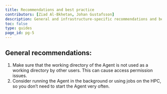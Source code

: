```yaml
---
title: Recommendations and best practice
contributors: [Ziad Al-Bkhetan, Johan Gustafsson]
description: General and infrastructure-specific recommendations and best practice to configure your workspace's resources.
toc: false
type: guides
page_id: pg-5
---
```


## General recommendations:

1. Make sure that the working directory of the Agent is not used as a working directory by other users. This can cause access permission issues.
2. Consider running the Agent in the background or using jobs on the HPC, so you don’t need to start the Agent very often.

